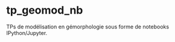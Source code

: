 tp_geomod_nb
============

TPs de modélisation en gémorphologie sous forme de notebooks IPython/Jupyter.

